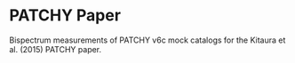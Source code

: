 # PATCHY Paper 
Bispectrum measurements of PATCHY v6c mock catalogs for the Kitaura et al. (2015) PATCHY paper.
